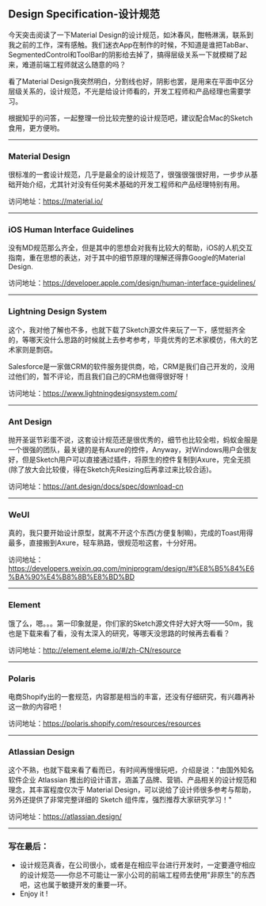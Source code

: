 ## Design Specification-设计规范

今天突击阅读了一下Material Design的设计规范，如沐春风，酣畅淋漓，联系到我之前的工作，深有感触。我们迷衣App在制作的时候，不知道是谁把TabBar、SegmentedControl和ToolBar的阴影给去掉了，搞得层级关系一下就模糊了起来，难道前端工程师就这么随意的吗？

看了Material Design我突然明白，分割线也好，阴影也罢，是用来在平面中区分层级关系的，设计规范，不光是给设计师看的，开发工程师和产品经理也需要学习。

根据知乎的问答，一起整理一份比较完整的设计规范吧，建议配合Mac的Sketch食用，更方便哟。

----

### Material Design

很标准的一套设计规范，几乎是最全的设计规范了，很强很强很好用，一步步从基础开始介绍，尤其针对没有任何美术基础的开发工程师和产品经理特别有用。

访问地址：<https://material.io/>

----

### iOS Human Interface Guidelines

没有MD规范那么齐全，但是其中的思想会对我有比较大的帮助，iOS的人机交互指南，重在思想的表达，对于其中的细节原理的理解还得靠Google的Material Design.

访问地址：<https://developer.apple.com/design/human-interface-guidelines/>

----

### Lightning Design System

这个，我对他了解也不多，也就下载了Sketch源文件来玩了一下，感觉挺齐全的，等哪天没什么思路的时候就上去参考参考，毕竟优秀的艺术家模仿，伟大的艺术家则是剽窃。

Salesforce是一家做CRM的软件服务提供商，哈，CRM是我们自己开发的，没用过他们的，暂不评论，而且我们自己的CRM也做得很好呀！

访问地址：<https://www.lightningdesignsystem.com/>

----

### Ant Design

抛开圣诞节彩蛋不说，这套设计规范还是很优秀的，细节也比较全啦，蚂蚁金服是一个很强的团队，最关键的是有Axure的控件，Anyway，对Windows用户会很友好，但是Sketch用户可以直接通过插件，将原生的控件复制到Axure，完全无损(除了放大会比较傻，得在Sketch先Resizing后再拿过来比较合适)。

访问地址：<https://ant.design/docs/spec/download-cn>

----

### WeUI

真的，我只要开始设计原型，就离不开这个东西(方便复制嘛)，完成的Toast用得最多，直接搬到Axure，轻车熟路，很规范啦这套，十分好用。

访问地址：<https://developers.weixin.qq.com/miniprogram/design/#%E8%B5%84%E6%BA%90%E4%B8%8B%E8%BD%BD>

----

### Element

饿了么，嗯。。。第一印象就是，你们家的Sketch源文件好大好大呀——50m，我也是下载来看了看，没有太深入的研究，等哪天没思路的时候再去看看？

访问地址：<http://element.eleme.io/#/zh-CN/resource>

---

### Polaris

电商Shopify出的一套规范，内容那是相当的丰富，还没有仔细研究，有兴趣再补这一款的内容吧！

访问地址：<https://polaris.shopify.com/resources/resources>

---

### Atlassian Design

这个不熟，也就下载来看了看而已，有时间再慢慢玩吧，介绍是说："由国外知名软件企业 Atlassian 推出的设计语言，涵盖了品牌、营销、产品相关的设计规范和理念，其丰富程度仅次于 Material Design，可以说给了设计师很多参考与帮助，另外还提供了非常完整详细的 Sketch 组件库，强烈推荐大家研究学习！"

访问地址：<https://atlassian.design/>

----

### 写在最后：

* 设计规范真香，在公司很小，或者是在相应平台进行开发时，一定要遵守相应的设计规范——你总不可能让一家小公司的前端工程师去使用"非原生"的东西吧，这也属于敏捷开发的重要一环。
* Enjoy it !